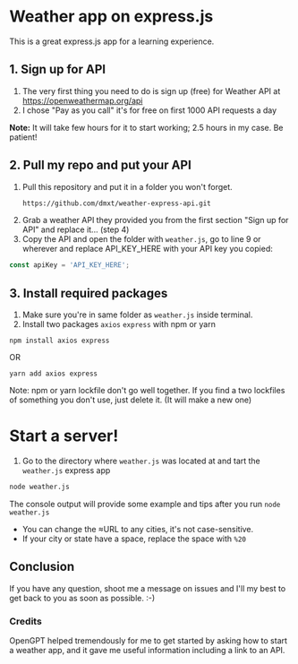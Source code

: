# Weather app on express.js

This is a great express.js app for a learning experience. 

## 1. Sign up for API
1. The very first thing you need to do is sign up (free) for Weather API at https://openweathermap.org/api 
2. I chose "Pay as you call" it's for free on first 1000 API requests a day

**Note:** It will take few hours for it to start working; 2.5 hours in my case. Be patient!

## 2. Pull my repo and put your API
1. Pull this repository and put it in a folder you won't forget.
   ```bash
   https://github.com/dmxt/weather-express-api.git
3. Grab a weather API they provided you from the first section "Sign up for API" and replace it... (step 4)
4. Copy the API and open the folder with `weather.js`, go to line 9 or wherever and replace API_KEY_HERE with your API key you copied:
```javascript
const apiKey = 'API_KEY_HERE';
```

## 3. Install required packages
1. Make sure you're in same folder as `weather.js` inside terminal. 
2. Install two packages `axios` `express` with npm or yarn 

`npm install axios express`

OR

`yarn add axios express`

Note: npm or yarn lockfile don't go well together. 
If you find a two lockfiles of something you don't use, just delete it. 
(It will make a new one)


# Start a server!
1. Go to the directory where `weather.js` was located at and tart the `weather.js` express app
```bash
node weather.js
```

The console output will provide some example and tips after you run `node weather.js`
* You can change the ≈URL to any cities, it's not case-sensitive. 
* If your city or state have a space, replace the space with `%20`

## Conclusion
If you have any question, shoot me a message on issues and I'll my best to get back to you as soon as possible. :-)

### Credits
OpenGPT helped tremendously for me to get started by asking how to start a weather app, and it gave me useful information including a link to an API.
